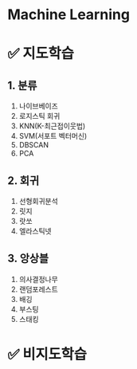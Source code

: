 # Machine Learning



# ✅ 지도학습

## 1. 분류

1. 나이브베이즈
2. 로지스틱 회귀
3. KNN(K-최근접이웃법)
4. SVM(서포트 벡터머신)
5. DBSCAN
6. PCA



## 2. 회귀

1. 선형회귀분석
2. 릿지
3. 랏쏘
4. 엘라스틱넷



## 3. 앙상블

1. 의사결정나무
2. 랜덤포레스트
3. 배깅
4. 부스팅
5. 스태킹



# ✅ 비지도학습
